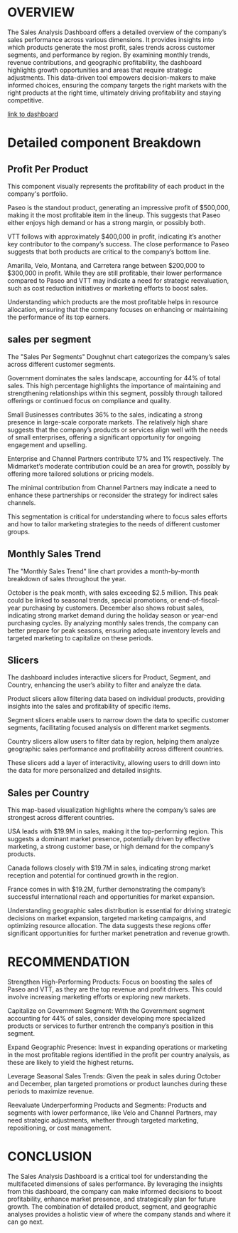 # OVERVIEW

The Sales Analysis Dashboard offers a detailed overview of the company’s sales performance across various dimensions. It provides insights into which products generate the most profit, sales trends across customer segments, and performance by region. By examining monthly trends, revenue contributions, and geographic profitability, the dashboard highlights growth opportunities and areas that require strategic adjustments. This data-driven tool empowers decision-makers to make informed choices, ensuring the company targets the right markets with the right products at the right time, ultimately driving profitability and staying competitive.

[link to dashboard](https://app.powerbi.com/links/6NywnLI7KW?ctid=36e917dc-1abe-43f4-b189-f92196a6b4ad&pbi_source=linkShare&bookmarkGuid=dd92ea54-5545-41fe-a86b-a6a0b976889e)

# Detailed component Breakdown
## Profit Per Product
This component visually represents the profitability of each product in the company's portfolio.

Paseo is the standout product, generating an impressive profit of $500,000, making it the most profitable item in the lineup. This suggests that Paseo either enjoys high demand or has a strong margin, or possibly both.

VTT follows with approximately $400,000 in profit, indicating it’s another key contributor to the company’s success. The close performance to Paseo suggests that both products are critical to the company’s bottom line.

Amarilla, Velo, Montana, and Carretera range between $200,000 to $300,000 in profit. While they are still profitable, their lower performance compared to Paseo and VTT may indicate a need for strategic reevaluation, such as cost reduction initiatives or marketing efforts to boost sales.

Understanding which products are the most profitable helps in resource allocation, ensuring that the company focuses on enhancing or maintaining the performance of its top earners.

## sales per segment

The "Sales Per Segments" Doughnut chart categorizes the company’s sales across different customer segments.

Government dominates the sales landscape, accounting for 44% of total sales. This high percentage highlights the importance of maintaining and strengthening relationships within this segment, possibly through tailored offerings or continued focus on compliance and quality.

Small Businesses contributes 36% to the sales, indicating a strong presence in large-scale corporate markets. The relatively high share suggests that the company’s products or services align well with the needs of small enterprises, offering a significant opportunity for ongoing engagement and upselling.

Enterprise and Channel Partners contribute 17% and 1% respectively. The Midmarket’s moderate contribution could be an area for growth, possibly by offering more tailored solutions or pricing models. 

The minimal contribution from Channel Partners may indicate a need to enhance these partnerships or reconsider the strategy for indirect sales channels.

This segmentation is critical for understanding where to focus sales efforts and how to tailor marketing strategies to the needs of different customer groups.

## Monthly Sales Trend
The "Monthly Sales Trend" line chart provides a month-by-month breakdown of sales throughout the year.

October is the peak month, with sales exceeding $2.5 million. This peak could be linked to seasonal trends, special promotions, or end-of-fiscal-year purchasing by customers.
December also shows robust sales, indicating strong market demand during the holiday season or year-end purchasing cycles.
By analyzing monthly sales trends, the company can better prepare for peak seasons, ensuring adequate inventory levels and targeted marketing to capitalize on these periods.

## Slicers
The dashboard includes interactive slicers for Product, Segment, and Country, enhancing the user’s ability to filter and analyze the data.

Product slicers allow filtering data based on individual products, providing insights into the sales and profitability of specific items.

Segment slicers enable users to narrow down the data to specific customer segments, facilitating focused analysis on different market segments.

Country slicers allow users to filter data by region, helping them analyze geographic sales performance and profitability across different countries.

These slicers add a layer of interactivity, allowing users to drill down into the data for more personalized and detailed insights.


## Sales per Country
This map-based visualization highlights where the company’s sales are strongest across different countries.

USA leads with $19.9M in sales, making it the top-performing region. This suggests a dominant market presence, potentially driven by effective marketing, a strong customer base, or high demand for the company’s products.

Canada follows closely with $19.7M in sales, indicating strong market reception and potential for continued growth in the region.

France comes in with $19.2M, further demonstrating the company’s successful international reach and opportunities for market expansion.

Understanding geographic sales distribution is essential for driving strategic decisions on market expansion, targeted marketing campaigns, and optimizing resource allocation. The data suggests these regions offer significant opportunities for further market penetration and revenue growth.


# RECOMMENDATION
Strengthen High-Performing Products: Focus on boosting the sales of Paseo and VTT, as they are the top revenue and profit drivers. This could involve increasing marketing efforts or exploring new markets.

Capitalize on Government Segment: With the Government segment accounting for 44% of sales, consider developing more specialized products or services to further entrench the company’s position in this segment.

Expand Geographic Presence: Invest in expanding operations or marketing in the most profitable regions identified in the profit per country analysis, as these are likely to yield the highest returns.

Leverage Seasonal Sales Trends: Given the peak in sales during October and December, plan targeted promotions or product launches during these periods to maximize revenue.

Reevaluate Underperforming Products and Segments: Products and segments with lower performance, like Velo and Channel Partners, may need strategic adjustments, whether through targeted marketing, repositioning, or cost management.

# CONCLUSION
The Sales Analysis Dashboard is a critical tool for understanding the multifaceted dimensions of sales performance. By leveraging the insights from this dashboard, the company can make informed decisions to boost profitability, enhance market presence, and strategically plan for future growth. The combination of detailed product, segment, and geographic analyses provides a holistic view of where the company stands and where it can go next.


